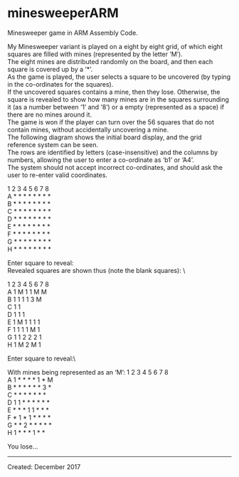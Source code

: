 # minesweeperARM
Minesweeper game in ARM Assembly Code.

My Minesweeper variant is played on a eight by eight grid, of which eight squares are filled with mines (represented by the letter ‘M’).\
The eight mines are distributed randomly on the board, and then each square is covered up by a ‘*’.\
As the game is played, the user selects a square to be uncovered (by typing in the co-ordinates for the squares).\
If the uncovered squares contains a mine, then they lose. Otherwise, the square is revealed to show how many mines are in the squares surrounding it (as a number between ‘1’ and ‘8’) or a empty (represented as a space) if there are no mines around it.  
The game is won if the player can turn over the 56 squares that do not contain mines, without accidentally uncovering a mine.\
The following diagram shows the initial board display, and the grid reference system can be seen.\
The rows are identified by letters (case-insensitive) and the columns by numbers, allowing the user to enter a co-ordinate as ‘b1’ or ‘A4’.\
The system should not accept incorrect co-ordinates, and should ask the user to re-enter valid coordinates.

  1 2 3 4 5 6 7 8\
A * * * * * * * *\
B * * * * * * * *\
C * * * * * * * *\
D * * * * * * * *\
E * * * * * * * *\
F * * * * * * * *\
G * * * * * * * *\
H * * * * * * * *

Enter square to reveal: \
Revealed squares are shown thus (note the blank squares): \

  1 2 3 4 5 6 7 8\
A 1 M 1     1 M M\
B 1 1 1     1 3 M\
C             1 1\
D 1 1 1          \
E 1 M 1 1 1 1    \
F 1 1 1 1 M 1    \
G 1 1 2 2 2 1    \
H 1 M 2 M 1      

Enter square to reveal:\

With mines being represented as an ‘M’:
  1 2 3 4 5 6 7 8\
A 1 * * * * 1 * M\
B * * * * * * 3 *\
C * * * *   * * *\
D 1 1 * * * * * *\
E * * * 1 1 * * *\
F * 1 * 1 * * * *\
G * * 2 * * * * *\
H 1 * * * 1   * *

You lose...
 

-----------------------
Created: December 2017
